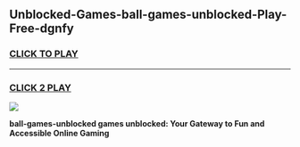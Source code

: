 
## Unblocked-Games-ball-games-unblocked-Play-Free-dgnfy
<h3>
<a href="https://premium76.site?title=ball-games-unblocked&ref=10A">CLICK TO PLAY</a></h3>
<hr>

<h3>
<a href="https://premium76.site?title=ball-games-unblocked&ref=10A">CLICK 2 PLAY</a>
  
</h3>

<a href="https://premium76.site?title=ball-games-unblocked&ref=10A"><img src="https://clearcache.store/games.png"></a>


**ball-games-unblocked games unblocked: Your Gateway to Fun and Accessible Online Gaming**
